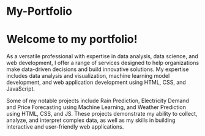 # My-Portfolio
# Welcome to my portfolio!
As a versatile professional with expertise in data analysis, data science, and web development, I offer a range of services designed to help organizations make data-driven decisions and build innovative solutions. My expertise includes data analysis and visualization, machine learning model development, and web application development using HTML, CSS, and JavaScript.

Some of my notable projects include Rain Prediction, Electricity Demand and Price Forecasting using Machine Learning, and Weather Prediction using HTML, CSS, and JS. These projects demonstrate my ability to collect, analyze, and interpret complex data, as well as my skills in building interactive and user-friendly web applications.
